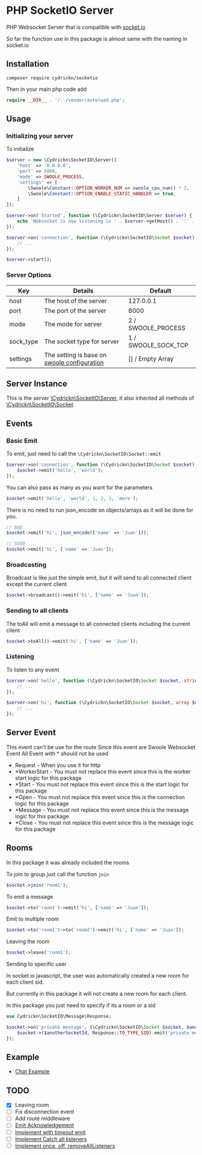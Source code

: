 # PHP SocketIO Server
PHP Websocket Server that is compatible with [socket.io](https://socket.io/)

So far the function use in this package is almost same with the naming in socket.io

## Installation

```shell
composer require cydrickn/socketio
```

Then in your main php code add

```php
require __DIR__ . '/../vendor/autoload.php';
```

## Usage

### Initializing your server

To initialize 

```php
$server = new \Cydrickn\SocketIO\Server([
    'host' => '0.0.0.0',
    'port' => 8000,
    'mode' => SWOOLE_PROCESS,
    'settings' => [
        \Swoole\Constant::OPTION_WORKER_NUM => swoole_cpu_num() * 2,
        \Swoole\Constant::OPTION_ENABLE_STATIC_HANDLER => true,
    ]
]);

$server->on('Started', function (\Cydrickn\SocketIO\Server $server) {
    echo 'Websocket is now listening in ' . $server->getHost() . ':' . $server->getPort() . PHP_EOL;
});

$server->on('connection', function (\Cydrickn\SocketIO\Socket $socket) {
    // ...
});

$server->start();
```

### Server Options

| Key        | Details                                                                                                         | Default             |
|------------|-----------------------------------------------------------------------------------------------------------------|---------------------|
| host       | The host of the server                                                                                          | 127.0.0.1           |
| port       | The port of the server                                                                                          | 8000                |
| mode       | The mode for server                                                                                             | 2 / SWOOLE_PROCESS  |
| sock_type  | The socket type for server                                                                                      | 1 / SWOOLE_SOCK_TCP |
| settings   | The setting is base on [swoole configuration ](https://openswoole.com/docs/modules/swoole-server/configuration) | [] / Empty Array    |

## Server Instance

This is the server [\Cydrickn\SocketIO\Server](src/Server.php), it also inherited all methods of [\Cydrickn\SocketIO\Socket](src/Socket.php)

## Events

### Basic Emit

To emit, just need to call the `\Cydrickn\SocketIO\Socket::emit`

```php
$server->on('connection', function (\Cydrickn\SocketIO\Socket $socket) {
    $socket->emit('hello', 'world');
});
```

You can also pass as many as you want for the parameters

```php
$socket->emit('hello', 'world', 1, 2, 3, 'more');
```

There is no need to run json_encode on objects/arrays as it will be done for you.

```php
// BAD
$socket->emit('hi', json_encode(['name' => 'Juan']));

// GOOD
$socket->emit('hi', ['name' => 'Juan']);
```

### Broadcasting

Broadcast is like just the simple emit, but it will send to all connected client except the current client

```php
$socket->broadcast()->emit('hi', ['name' => 'Juan']);
```

### Sending to all clients

The toAll will emit a message to all connected clients including the current client

```php
$socket->toAll()->emit('hi', ['name' => 'Juan']);
```

### Listening

To listen to any event

```php
$server->on('hello', function (\Cydrickn\SocketIO\Socket $socket, string $world) {
    // ...
});

$server->on('hi', function (\Cydrickn\SocketIO\Socket $socket, array $name) {
    // ...
});
```

## Server Event

This event can't be use for the route
Since this event are Swoole Websocket Event
All Event with * should not be used

- Request - When you use it for http
- *WorkerStart - You must not replace this event since this is the worker start logic for this package
- *Start - You must not replace this event since this is the start logic for this package
- *Open - You must not replace this event since this is the connection logic for this package
- *Message - You must not replace this event since this is the message logic for this package
- *Close - You must not replace this event since this is the message logic for this package

## Rooms

In this package it was already included the rooms

To join to group just call the function `join`

```php
$socket->join('room1');
```

To emit a message

```php
$socket->to('room1')->emit('hi', ['name' => 'Juan']);
```

Emit to multiple room

```php
$socket->to('room1')->to('room2')->emit('hi', ['name' => 'Juan']);
```

Leaving the room

```php
$socket->leave('room1');
```

Sending to specific user

In socket.io javascript, the user was automatically created a new room for each client sid.

But currently in this package it will not create a new room for each client.

In this package you just need to specify if its a room or a sid

```php
use Cydrickn\SocketIO\Message\Response;

$socket->on('private message', (\Cydrickn\SocketIO\Socket $socket, $anotherSocketId, $msg) => {
    $socket->($anotherSocketId, Response::TO_TYPE_SID).emit('private message', $socket->sid, $msg);
});
```

## Example

- [Chat Example](https://github.com/cydrickn/SocketIO/tree/main/examples)

## TODO

- [X] Leaving room
- [ ] Fix disconnection event
- [ ] Add route middleware
- [ ] [Emit Acknowledgement](https://socket.io/docs/v4/emitting-events/#acknowledgements)
- [ ] [Implement with timeout emit](https://socket.io/docs/v4/emitting-events/#with-timeout)
- [ ] [Implement Catch all listeners](https://socket.io/docs/v4/listening-to-events/#catch-all-listeners)
- [ ] [Implement once, off, removeAllListeners](https://socket.io/docs/v4/listening-to-events/#eventemitter-methods)
